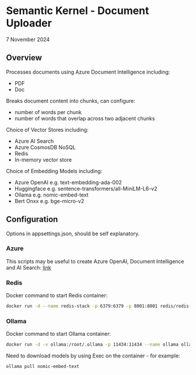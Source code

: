 # Semantic Kernel - Document Uploader

7 November 2024

## Overview

Processes documents using Azure Document Intelligence including:

- PDF
- Doc

Breaks document content into chunks, can configure:

- number of words per chunk
- number of words that overlap across two adjacent chunks

Choice of Vector Stores including:

- Azure AI Search
- Azure CosmosDB NoSQL
- Redis
- In-memory vector store

Choice of Embedding Models including:

- Azure OpenAI e.g. text-embedding-ada-002
- Huggingface e.g. sentence-transformers/all-MiniLM-L6-v2
- Ollama e.g. nomic-embed-text
- Bert Onxx e.g. bge-micro-v2

## Configuration

Options in appsettings.json, should be self explanatory.

### Azure

This scripts may be useful to create Azure OpenAI, Document Intelligence and AI Search: [link](<https://github.com/markharrison/aidemo-create>)

### Redis

Docker command to start Redis container:

```bash
docker run -d --name redis-stack -p 6379:6379 -p 8001:8001 redis/redis-stack:latest
```

### Ollama

Docker command to start Ollama container:

```bash
docker run -d -v ollama:/root/.ollama -p 11434:11434 --name ollama ollama/ollama
```

Need to download models by using Exec on the container  - for example:

```bash
ollama pull nomic-embed-text
```
